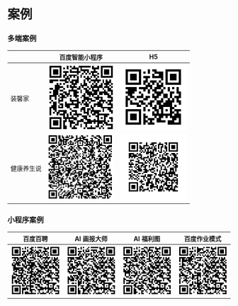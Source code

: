 # 案例

### 多端案例

| | 百度智能小程序 | H5 |
|-|-|-|
| 装馨家 | ![](../assets/qr-jiazhuang.png) | ![](../assets/qr-jiazhuang-h5.png) |
| 健康养生说 | ![](../assets/qr-yangsheng.png) | ![](../assets/qr-yangsheng-h5.png) |

### 小程序案例

| 百度百聘 | AI 画报大师 | AI 福利图 | 百度作业模式 |
|-|-|-|-|
| ![](../assets/qr-baipin.png) | ![](../assets/qr-huabao.png) | ![](../assets/qr-fuli.png) | ![](../assets/qr-zuoye.png) |
